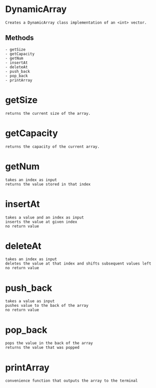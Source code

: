 # DynamicArray
    Creates a DynamicArray class implementation of an <int> vector.
## Methods
    - getSize
    - getCapacity
    - getNum
    - insertAt
    - deleteAt
    - push_back
    - pop_back
    - printArray

# getSize
    returns the current size of the array.

# getCapacity
    returns the capacity of the current array.

# getNum
    takes an index as input
    returns the value stored in that index

# insertAt
    takes a value and an index as input
    inserts the value at given index
    no return value

# deleteAt
    takes an index as input
    deletes the value at that index and shifts subsequent values left
    no return value

# push_back
    takes a value as input
    pushes value to the back of the array
    no return value

# pop_back
    pops the value in the back of the array
    returns the value that was popped

# printArray
    convenience function that outputs the array to the terminal